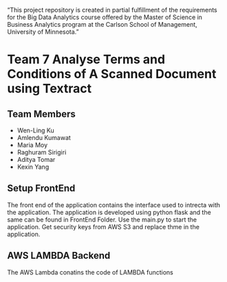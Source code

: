 “This project repository is created in partial fulfillment of the requirements for the Big Data Analytics course offered by the Master of Science in Business Analytics program at the Carlson School of Management, University of Minnesota.”

# Team 7 Analyse Terms and Conditions of A Scanned Document using Textract

## Team Members
* Wen-Ling Ku
* Amlendu Kumawat
* Maria Moy
* Raghuram Sirigiri
* Aditya Tomar
* Kexin Yang

## Setup FrontEnd
The front end of the application contains the interface used to intrecta with the application. The application is developed using python flask and the same can be found in FrontEnd Folder. Use the main.py to start the application. Get security keys from AWS S3 and replace thme in the application.

## AWS LAMBDA Backend
The AWS Lambda conatins the code of LAMBDA functions


